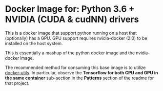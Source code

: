 # Docker Image for: Python 3.6 + NVIDIA (CUDA & cudNN) drivers

This is a docker image that support python running
on a host that (optionally) has a GPU. GPU support requires nvidia-docker (2.0) 
to be installed on the host system.

This is essentially a mashup of the python docker image and the nvidia-docker image.

The recommended method for consuming this base image is to utilize [docker-utils](https://github.com/rappdw/docker-utils).
In particular, observe the **Tensorflow for both CPU and GPU in the same container** sub-section
in the **Patterns** section of the readme for that project.



